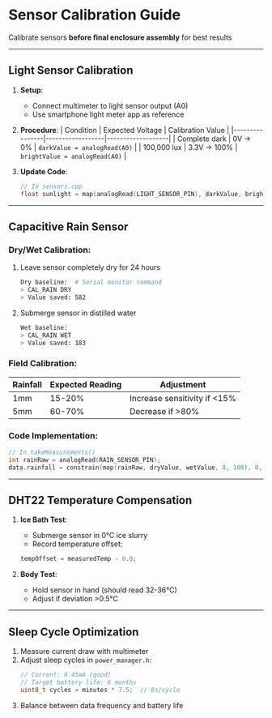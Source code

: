 # Sensor Calibration Guide
Calibrate sensors **before final enclosure assembly** for best results

---

## Light Sensor Calibration
1. **Setup**:
   - Connect multimeter to light sensor output (A0)
   - Use smartphone light meter app as reference

2. **Procedure**:
   | Condition      | Expected Voltage | Calibration Value |
   |----------------|------------------|-------------------|
   | Complete dark  | 0V → 0%          | `darkValue = analogRead(A0)` |
   | 100,000 lux    | 3.3V → 100%      | `brightValue = analogRead(A0)` |

3. **Update Code**:
   ```cpp
   // In sensors.cpp
   float sunlight = map(analogRead(LIGHT_SENSOR_PIN), darkValue, brightValue, 0, 100);
   ```

---

## Capacitive Rain Sensor
### Dry/Wet Calibration:
1. Leave sensor completely dry for 24 hours
   ```bash
   Dry baseline:  # Serial monitor command
   > CAL_RAIN DRY
   > Value saved: 582
   ```

2. Submerge sensor in distilled water
   ```bash
   Wet baseline:
   > CAL_RAIN WET
   > Value saved: 183
   ```

### Field Calibration:
| Rainfall | Expected Reading | Adjustment               |
|----------|------------------|--------------------------|
| 1mm      | 15-20%           | Increase sensitivity if <15% |
| 5mm      | 60-70%           | Decrease if >80%         |

### Code Implementation:
```cpp
// In takeMeasurements()
int rainRaw = analogRead(RAIN_SENSOR_PIN);
data.rainfall = constrain(map(rainRaw, dryValue, wetValue, 0, 100), 0, 100);
```

---

## DHT22 Temperature Compensation
1. **Ice Bath Test**:
   - Submerge sensor in 0°C ice slurry
   - Record temperature offset:
   ```cpp
   tempOffset = measuredTemp - 0.0;
   ```

2. **Body Test**:
   - Hold sensor in hand (should read 32-36°C)
   - Adjust if deviation >0.5°C

---

## Sleep Cycle Optimization
1. Measure current draw with multimeter
2. Adjust sleep cycles in `power_manager.h`:
   ```cpp
   // Current: 0.45mA (good)
   // Target battery life: 6 months
   uint8_t cycles = minutes * 7.5;  // 8s/cycle
   ```
3. Balance between data frequency and battery life
